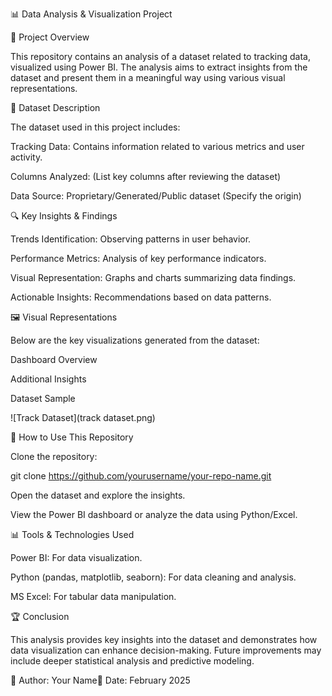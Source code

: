 📊 Data Analysis & Visualization Project

📝 Project Overview

This repository contains an analysis of a dataset related to tracking data, visualized using Power BI. The analysis aims to extract insights from the dataset and present them in a meaningful way using various visual representations.

📂 Dataset Description

The dataset used in this project includes:

Tracking Data: Contains information related to various metrics and user activity.

Columns Analyzed: (List key columns after reviewing the dataset)

Data Source: Proprietary/Generated/Public dataset (Specify the origin)

🔍 Key Insights & Findings

Trends Identification: Observing patterns in user behavior.

Performance Metrics: Analysis of key performance indicators.

Visual Representation: Graphs and charts summarizing data findings.

Actionable Insights: Recommendations based on data patterns.

🖼️ Visual Representations

Below are the key visualizations generated from the dataset:

Dashboard Overview



Additional Insights



Dataset Sample

![Track Dataset](track dataset.png)

📌 How to Use This Repository

Clone the repository:

git clone https://github.com/yourusername/your-repo-name.git

Open the dataset and explore the insights.

View the Power BI dashboard or analyze the data using Python/Excel.

📊 Tools & Technologies Used

Power BI: For data visualization.

Python (pandas, matplotlib, seaborn): For data cleaning and analysis.

MS Excel: For tabular data manipulation.

🏆 Conclusion

This analysis provides key insights into the dataset and demonstrates how data visualization can enhance decision-making. Future improvements may include deeper statistical analysis and predictive modeling.

📌 Author: Your Name📅 Date: February 2025

